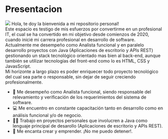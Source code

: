 <h1>Presentacion</h1>
<img src ="https://user-images.githubusercontent.com/101720923/164779918-df02507e-991f-45f0-93c1-1699194855bb.png">
Hola, te doy la bienvenida a mi repositorio personal!<br>
Este espacio es testigo de mis esfuerzos por convertirme en un profesional IT, el cual se ha convertido en mi objetivo desde comienzos de 2020, cuando inicié mi carrera profesional en desarrollo de software.<br>
Actualmente me desempeño como Analista funcional y en paralelo desarrollo proyectos con Java (Aplicaciones de escritorio y APIs REST) gestionando un stack tecnológico orientado mas bien al back-end, aunque también se utilizar tecnologías del front-end como lo es HTML, CSS y JavasScript.<br>
Mi horizonte a largo plazo es poder enriquecer todo proyecto tecnológico del cual sea parte o responsable, sin dejar de seguir creciendo profesionalmente.

- :muscle: Me desempeño como Analista funcional, siendo responsable del relevamiento y verificación de los requerimientos del sistema de software.
- :computer: Me encuentro en constante capacitación tanto en desarrollo como en análisis funcional y/o de negocio.
- :man_student: Trabajo en proyectos personales que involucren a Java como lenguaje principal de desarollo (Aplicaciones de escritorio y APIs REST).
- :department_store: Me encanta crear y emprender. ¡No me puedo detener!.
